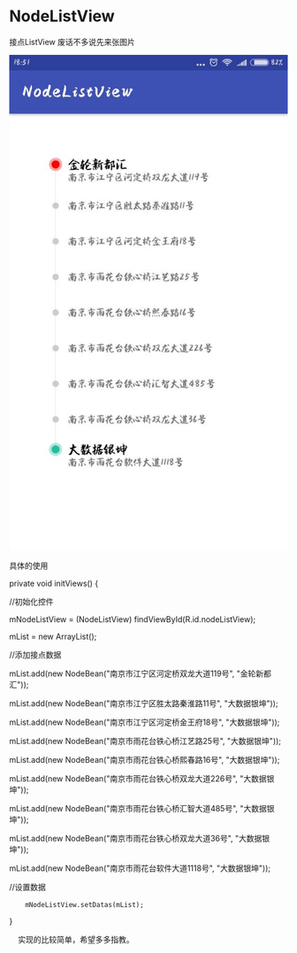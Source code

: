 # NodeListView
接点ListView
废话不多说先来张图片


![image](https://github.com/LiLiTaBaBa/NodeListView/raw/master/kuaizhao.jpg)



具体的使用

private void initViews() {

//初始化控件

mNodeListView = (NodeListView) findViewById(R.id.nodeListView);

mList = new ArrayList();

//添加接点数据

mList.add(new NodeBean("南京市江宁区河定桥双龙大道119号", "金轮新都汇"));

mList.add(new NodeBean("南京市江宁区胜太路秦淮路11号", "大数据银坤"));

mList.add(new NodeBean("南京市江宁区河定桥金王府18号", "大数据银坤"));

mList.add(new NodeBean("南京市雨花台铁心桥江艺路25号", "大数据银坤"));

mList.add(new NodeBean("南京市雨花台铁心桥熙春路16号", "大数据银坤"));

mList.add(new NodeBean("南京市雨花台铁心桥双龙大道226号", "大数据银坤"));

mList.add(new NodeBean("南京市雨花台铁心桥汇智大道485号", "大数据银坤"));

mList.add(new NodeBean("南京市雨花台铁心桥双龙大道36号", "大数据银坤"));

mList.add(new NodeBean("南京市雨花台软件大道1118号", "大数据银坤"));

//设置数据

        mNodeListView.setDatas(mList);


  }
    
    
    
实现的比较简单，希望多多指教。
